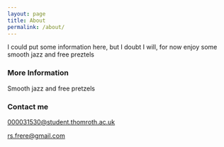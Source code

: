 ```yaml
---
layout: page
title: About
permalink: /about/
---
```


I could put some information here, but I doubt I will, for now enjoy some smooth jazz and free preztels

### More Information

Smooth jazz and free pretzels

### Contact me

[000031530@student.thomroth.ac.uk](mailto:000031530@student.thomroth.ac.uk)

[rs.frere@gmail.com](mailto:rs.frere@gmail.com)

